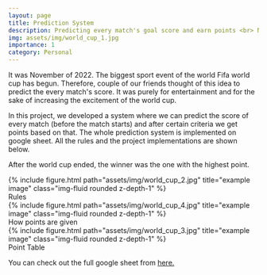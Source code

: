 ```yaml
---
layout: page
title: Prediction System
description: Predicting every match's goal score and earn points <br> Nov. 2022 - Dec. 2022
img: assets/img/world_cup_1.jpg
importance: 1
category: Personal
---
```

It was November of 2022. The biggest sport event of the world Fifa world cup has begun. Therefore, couple of our friends thought of this idea to predict the every match's score. It was purely for entertainment and for the sake of increasing the excitement of the world cup. 

In this project, we developed a system where we can predict the score of every match (before the match starts) and after certain criteria we get points based on that. The whole prediction system is implemented on google sheet. All the rules and the project implementations are shown below. 

After the world cup ended, the winner was the one with the highest point. 

<div class="row">
    <div class="col-sm mt-3 mt-md-0 center">
        {% include figure.html path="assets/img/world_cup_2.jpg" title="example image" class="img-fluid rounded z-depth-1" %}
    </div>
</div>
<div class="caption">
    Rules
</div>

<div class="row">
    <div class="col-sm mt-3 mt-md-0">
        {% include figure.html path="assets/img/world_cup_4.jpg" title="example image" class="img-fluid rounded z-depth-1" %}
    </div>
</div>
<div class="caption">
    How points are given
</div>

<div class="row">
    <div class="col-sm mt-3 mt-md-0">
        {% include figure.html path="assets/img/world_cup_3.jpg" title="example image" class="img-fluid rounded z-depth-1" %}
    </div>
</div>
<div class="caption">
    Point Table
</div>

You can check out the full google sheet from <a href="https://docs.google.com/spreadsheets/d/1_h6FIaXUb1Sf0cKMd9vulMpmw-LtWHxQVuND520jHUw/edit?usp=sharing">here.</a>